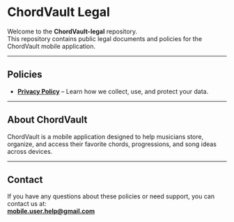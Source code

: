 # ChordVault Legal

Welcome to the **ChordVault-legal** repository.  
This repository contains public legal documents and policies for the ChordVault mobile application.  

---

## Policies

- **[Privacy Policy](privacy-policy.md)** – Learn how we collect, use, and protect your data.

---

## About ChordVault

ChordVault is a mobile application designed to help musicians store, organize, and access their favorite chords, progressions, and song ideas across devices.

---

## Contact

If you have any questions about these policies or need support, you can contact us at:  
**mobile.user.help@gmail.com**
